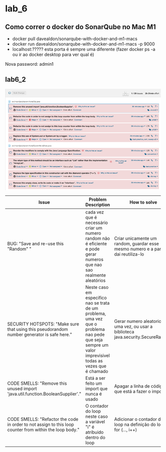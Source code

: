 # lab_6

## Como correr o docker do SonarQube no Mac M1
 - docker pull davealdon/sonarqube-with-docker-and-m1-macs
 - docker run davealdon/sonarqube-with-docker-and-m1-macs -p 9000
 - localhost:????? esta porta é sempre uma diferente (fazer docker ps -a ou ir ao docker desktop para ver qual é)

Nova password: admin1

## lab6_2

![Imagem do SonarQube](./img2.png)


| Issue  | Problem Description  | How to solve  |
|---|---|---|
| BUG: "Save and re-use this "Random" " | cada vez que é necessário criar um numero random não é eficiente e pode gerar numeros que nao sao realmente aleatórios |  Criar unicamente um random, guardar esse mesmo numero e a partir dai reutiliza-lo |
| SECURITY HOTSPOTS: "Make sure that using this pseudorandom number generator is safe here." | Neste caso em especifico nao se trata de um problema, uma vez que o problema nao pede que seja sempre um valor imprevisivel todas as vezes que é chamado  | Gerar numero aleatorios so uma vez, ou usar a biblioteca java.security.SecureRandom  |
| CODE SMELLS: "Remove this unused import 'java.util.function.BooleanSupplier'."  |  Está a ser feito um import que nunca é usado | Apagar a linha de código que está a fazer o import |
| CODE SMELLS: "Refactor the code in order to not assign to this loop counter from within the loop body."  |  O contador do loop neste caso a variável "i" é atribuido dentro do loop | Adicionar o contador do loop na definição do loop for (..., i++)|
